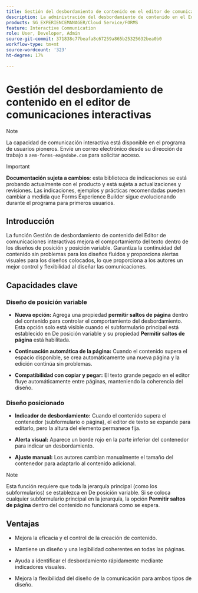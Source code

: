 ```yaml
---
title: Gestión del desbordamiento de contenido en el editor de comunicaciones interactivas
description: La administración del desbordamiento de contenido en el Editor de comunicaciones interactivas mejora la forma en que el texto se comporta dentro de los diseños Fluidos y Colocados.
products: SG_EXPERIENCEMANAGER/Cloud Service/FORMS
feature: Interactive Communication
role: User, Developer, Admin
source-git-commit: 371838c77beafa8c67259a865b25325632bea0b0
workflow-type: tm+mt
source-wordcount: '323'
ht-degree: 17%

---
```



# Gestión del desbordamiento de contenido en el editor de comunicaciones interactivas

>[!NOTE]
>
> La capacidad de comunicación interactiva está disponible en el programa de usuarios pioneros. Envíe un correo electrónico desde su dirección de trabajo a `aem-forms-ea@adobe.com` para solicitar acceso.

>[!IMPORTANT]
>
> **Documentación sujeta a cambios**: esta biblioteca de indicaciones se está probando actualmente con el producto y está sujeta a actualizaciones y revisiones. Las indicaciones, ejemplos y prácticas recomendadas pueden cambiar a medida que Forms Experience Builder sigue evolucionando durante el programa para primeros usuarios.

## Introducción

La función Gestión de desbordamiento de contenido del Editor de comunicaciones interactivas mejora el comportamiento del texto dentro de los diseños de posición y posición variable. Garantiza la continuidad del contenido sin problemas para los diseños fluidos y proporciona alertas visuales para los diseños colocados, lo que proporciona a los autores un mejor control y flexibilidad al diseñar las comunicaciones.

## Capacidades clave

### Diseño de posición variable

- **Nueva opción:**
Agrega una propiedad **permitir saltos de página** dentro del contenido para controlar el comportamiento del desbordamiento. Esta opción solo está visible cuando el subformulario principal está establecido en De posición variable y su propiedad **Permitir saltos de página** está habilitada.

- **Continuación automática de la página:**
Cuando el contenido supera el espacio disponible, se crea automáticamente una nueva página y la edición continúa sin problemas.

- **Compatibilidad con copiar y pegar:**
El texto grande pegado en el editor fluye automáticamente entre páginas, manteniendo la coherencia del diseño.

### Diseño posicionado

- **Indicador de desbordamiento:**
Cuando el contenido supera el contenedor (subformulario o página), el editor de texto se expande para editarlo, pero la altura del elemento permanece fija.

- **Alerta visual:**
Aparece un borde rojo en la parte inferior del contenedor para indicar un desbordamiento.

- **Ajuste manual:**
Los autores cambian manualmente el tamaño del contenedor para adaptarlo al contenido adicional.

>[!NOTE]
>
> Esta función requiere que toda la jerarquía principal (como los subformularios) se establezca en De posición variable. Si se coloca cualquier subformulario principal en la jerarquía, la opción **Permitir saltos de página** dentro del contenido no funcionará como se espera.

## Ventajas

- Mejora la eficacia y el control de la creación de contenido.

- Mantiene un diseño y una legibilidad coherentes en todas las páginas.

- Ayuda a identificar el desbordamiento rápidamente mediante indicadores visuales.

- Mejora la flexibilidad del diseño de la comunicación para ambos tipos de diseño.
